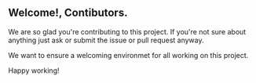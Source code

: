 ## Welcome!, Contibutors.

We are so glad you're contributing to this project.
If you're not sure about anything just ask or submit the issue or pull request anyway.

We want to ensure a welcoming environmet for all working on this project.

Happy working!
